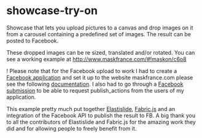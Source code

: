 showcase-try-on
===============

Showcase that lets you upload pictures to a canvas and drop images on it from a carousel containing a predefined set of images.
The result can be posted to Facebook.

These dropped images can be re sized, translated and/or rotated.
You can see a working example at http://www.maskfrance.com/#!maskon/c6o8

! Please note that for the Facebook upload to work I had to create a <a href="https://developers.facebook.com">Facebook application</a> and set it up to the website maskfrance.com please see the following <a href="https://developers.facebook.com/docs/web/tutorials/scrumptious/register-facebook-application">documentation</a>. I also had to go through a <a href="https://developers.facebook.com/docs/opengraph/submission-process">Facebook submission</a> to be able to request publish_actions from the users of my application. 

This example pretty much put together <a href="https://github.com/codrops/Elastislide">Elastislide</a>, <a href="https://github.com/kangax/fabric.js/">Fabric.js</a> and an integration of the Facebook API to publish the result to FB. A big thank you to all the contributors of Elastislide and Fabric.js for the amazing work they did and for allowing people to freely benefit from it.
